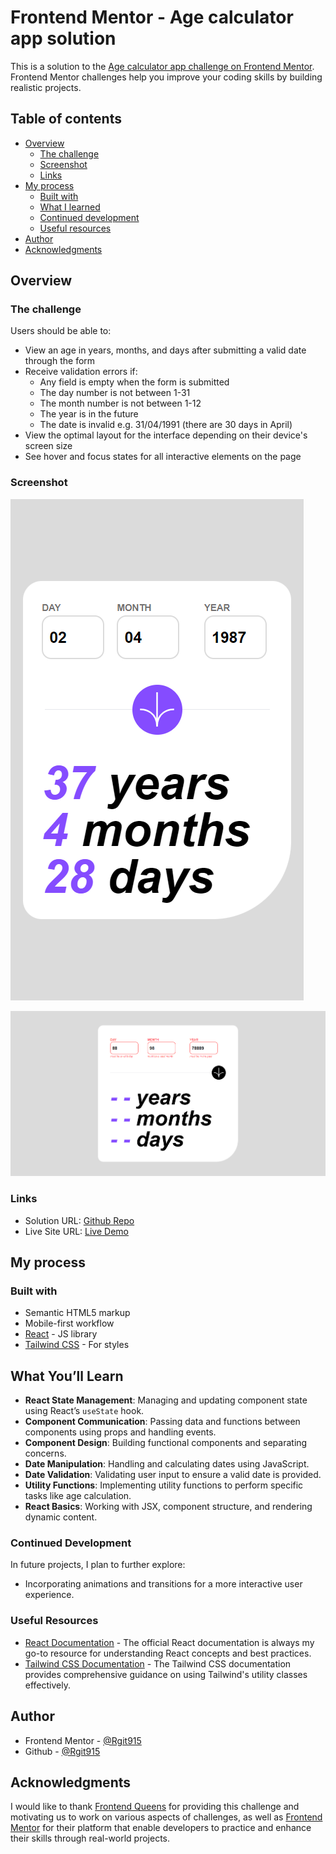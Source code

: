 # Frontend Mentor - Age calculator app solution

This is a solution to the [Age calculator app challenge on Frontend Mentor](https://www.frontendmentor.io/challenges/age-calculator-app-dF9DFFpj-Q). Frontend Mentor challenges help you improve your coding skills by building realistic projects.

## Table of contents

- [Overview](#overview)
  - [The challenge](#the-challenge)
  - [Screenshot](#screenshot)
  - [Links](#links)
- [My process](#my-process)
  - [Built with](#built-with)
  - [What I learned](#what-i-learned)
  - [Continued development](#continued-development)
  - [Useful resources](#useful-resources)
- [Author](#author)
- [Acknowledgments](#acknowledgments)

## Overview

### The challenge

Users should be able to:

- View an age in years, months, and days after submitting a valid date through the form
- Receive validation errors if:
  - Any field is empty when the form is submitted
  - The day number is not between 1-31
  - The month number is not between 1-12
  - The year is in the future
  - The date is invalid e.g. 31/04/1991 (there are 30 days in April)
- View the optimal layout for the interface depending on their device's screen size
- See hover and focus states for all interactive elements on the page

### Screenshot

![Age calculator mobile preview](https://github.com/Rgit915/age-calculator-app/blob/master/public/screenshots/age-calculator-mobile-soultion-preview.png)


![Age calculator Invalid error preview](https://github.com/Rgit915/age-calculator-app/blob/master/public/screenshots/age-calculator-invalid-error-solution-preview.png)


### Links

- Solution URL: [Github Repo](https://github.com/Rgit915/age-calculator-app)
- Live Site URL: [Live Demo](https://age-calculator-rora.netlify.app/)

## My process

### Built with

- Semantic HTML5 markup
- Mobile-first workflow
- [React](https://reactjs.org/) - JS library
- [Tailwind CSS](https://tailwindcss.com/) - For styles

## What You’ll Learn


- **React State Management**: Managing and updating component state using React’s `useState` hook.
- **Component Communication**: Passing data and functions between components using props and handling events.
- **Component Design**: Building functional components and separating concerns.
- **Date Manipulation**: Handling and calculating dates using JavaScript.
- **Date Validation**: Validating user input to ensure a valid date is provided.
- **Utility Functions**: Implementing utility functions to perform specific tasks like age calculation.
- **React Basics**: Working with JSX, component structure, and rendering dynamic content.


### Continued Development

In future projects, I plan to further explore:

- Incorporating animations and transitions for a more interactive user experience.

### Useful Resources

- [React Documentation](https://reactjs.org/docs/getting-started.html) - The official React documentation is always my go-to resource for understanding React concepts and best practices.
- [Tailwind CSS Documentation](https://tailwindcss.com/docs) - The Tailwind CSS documentation provides comprehensive guidance on using Tailwind's utility classes effectively.


## Author

- Frontend Mentor - [@Rgit915](https://www.frontendmentor.io/profile/Rgit915)
- Github - [@Rgit915](https://github.com/Rgit915)

## Acknowledgments
I would like to thank [Frontend Queens](https://beacons.ai/frontendqueens) for providing this challenge and motivating us to work on various aspects of challenges, as well as [Frontend Mentor](https://www.frontendmentor.io/) for their platform that enable developers to practice and enhance their skills through real-world projects.